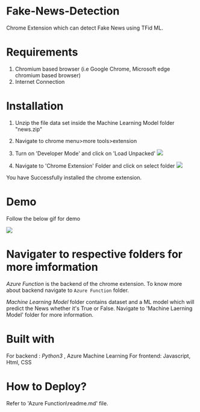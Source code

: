 # Fake-News-Detection
Chrome Extension which can detect Fake News using TFid ML.

# Requirements
1. Chromium based browser (i.e Google Chrome, Microsoft edge chromium based browser)
2. Internet Connection

# Installation
1. Unzip the file data set inside the Machine Learning Model folder "news.zip" 
 
2. Navigate to chrome menu>more tools>extension

3. Turn on 'Developer Mode' and click on 'Load Unpacked'
![](https://i.imgur.com/2B9pN7l.gif)

4. Navigate to 'Chrome Extension' Folder and click on select folder
![](https://i.imgur.com/mVIvJJ5.gif)

You have Successfully installed the chrome extension.

# Demo
Follow the below gif for demo

![](https://i.imgur.com/2lhRUHo.gif)

# Navigater to respective folders for more imformation
*Azure Function* is the backend of the chrome extension. To know more about backend navigate to `Azure Function` folder.

*Machine Learning Model* folder contains dataset and a ML model which will predict the News whether it's True or False.
Navigate to 'Machine Laerning Model' folder for more information.

# Built with
For backend : _Python3_ , Azure Machine Learning
For frontend: Javascript, Html, CSS

# How to Deploy?
Refer to 'Azure Function\readme.md' file.
